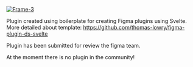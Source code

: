 

<a href="https://ibb.co/tXpbzcp"><img src="https://i.ibb.co/cLhNwth/Frame-3.png" alt="Frame-3" border="0"></a>

Plugin created using boilerplate for creating Figma plugins using Svelte. More detailed about template: https://github.com/thomas-lowry/figma-plugin-ds-svelte

Plugin has been submitted for review the figma team.

At the moment there is no plugin in the community!


